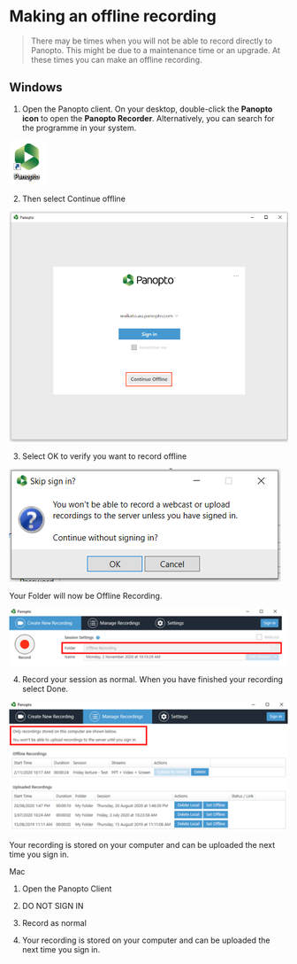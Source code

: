 # Making‌ ‌an‌ ‌offline‌ ‌recording
> There may be times when you will not be able to record directly to Panopto.
>This might be due to a maintenance time or an upgrade.
>At these times you can make an offline recording.

## Windows
1. Open the Panopto client. On your desktop, double-click the **Panopto icon** to open the **Panopto Recorder**. Alternatively, you can search for the programme in your system.

![](images/Panopto-icon.png)

2. Then select Continue offline

![](images/panopto-offline-login.png)

3. Select OK to verify you want to record offline

![](images/offline-ok.png)

Your Folder will now be Offline Recording.

![](images/offline-folder.png)

4. Record your session as normal. When you have finished your recording select Done.

![](images/management-offline.png)

Your recording is stored on your computer and can be uploaded the next time you sign in. 



Mac
1. Open the Panopto Client

2. DO NOT SIGN IN



3. Record as normal







4. Your recording is stored on your computer and can be uploaded the next time you sign in.



‌
